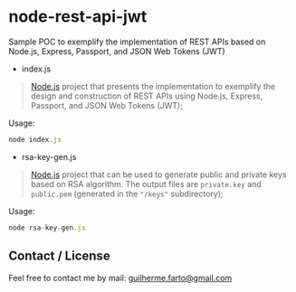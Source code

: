 # node-rest-api-jwt
Sample POC to exemplify the implementation of REST APIs based on Node.js, Express, Passport, and JSON Web Tokens (JWT)

* index.js
> [Node.js](https://nodejs.org/en/) project that presents the implementation to exemplify the design and construction of REST APIs using Node.js, Express, Passport, and JSON Web Tokens (JWT);

Usage:
```javascript
node index.js
```

* rsa-key-gen.js
> [Node.js](https://nodejs.org/en/) project that can be used to generate public and private keys based on RSA algorithm. The output files are `private.key` and `public.pem` (generated in the `"/keys"` subdirectory);

Usage:
```javascript
node rsa-key-gen.js
```

## Contact / License

Feel free to contact me by mail: guilherme.farto@gmail.com
